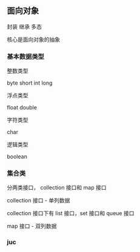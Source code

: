 ## 面向对象
封装
继承
多态

核心是面向对象的抽象

### 基本数据类型

整数类型

byte short int long

浮点类型

float double

字符类型

char

逻辑类型

boolean


### 集合类

分两类接口， collection 接口和 map 接口

collection 接口 - 单列数据

collection 接口下有 list 接口，set 接口和 queue 接口

map 接口 - 双列数据


### juc
